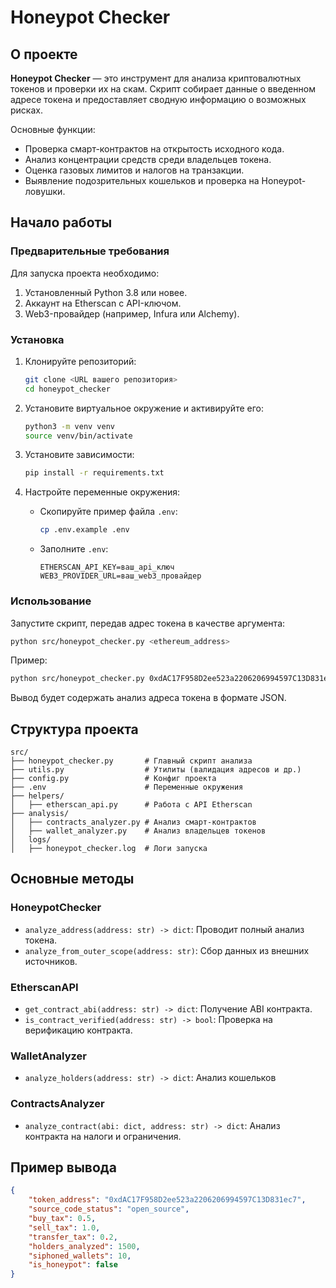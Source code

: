 # Honeypot Checker

## О проекте

**Honeypot Checker** — это инструмент для анализа криптовалютных токенов и проверки их на скам. Скрипт собирает данные о введенном адресе токена и предоставляет сводную информацию о возможных рисках.

Основные функции:
- Проверка смарт-контрактов на открытость исходного кода.
- Анализ концентрации средств среди владельцев токена.
- Оценка газовых лимитов и налогов на транзакции.
- Выявление подозрительных кошельков и проверка на Honeypot-ловушки.

## Начало работы

### Предварительные требования

Для запуска проекта необходимо:
1. Установленный Python 3.8 или новее.
2. Аккаунт на Etherscan с API-ключом.
3. Web3-провайдер (например, Infura или Alchemy).

### Установка

1. Клонируйте репозиторий:
   ```bash
   git clone <URL вашего репозитория>
   cd honeypot_checker
   ```

2. Установите виртуальное окружение и активируйте его:
   ```bash
   python3 -m venv venv
   source venv/bin/activate
   ```

3. Установите зависимости:
   ```bash
   pip install -r requirements.txt
   ```

4. Настройте переменные окружения:
   - Скопируйте пример файла `.env`:
     ```bash
     cp .env.example .env
     ```
   - Заполните `.env`:
     ```text
     ETHERSCAN_API_KEY=ваш_api_ключ
     WEB3_PROVIDER_URL=ваш_web3_провайдер
     ```

### Использование

Запустите скрипт, передав адрес токена в качестве аргумента:
```bash
python src/honeypot_checker.py <ethereum_address>
```

Пример:
```bash
python src/honeypot_checker.py 0xdAC17F958D2ee523a2206206994597C13D831ec7
```

Вывод будет содержать анализ адреса токена в формате JSON.

## Структура проекта

```
src/
├── honeypot_checker.py       # Главный скрипт анализа
├── utils.py                  # Утилиты (валидация адресов и др.)
├── config.py                 # Конфиг проекта
├── .env                      # Переменные окружения
├── helpers/
│   ├── etherscan_api.py      # Работа с API Etherscan
├── analysis/
│   ├── contracts_analyzer.py # Анализ смарт-контрактов
│   ├── wallet_analyzer.py    # Анализ владельцев токенов
│   logs/
│   ├── honeypot_checker.log  # Логи запуска
```

## Основные методы

### HoneypotChecker
- `analyze_address(address: str) -> dict`: Проводит полный анализ токена.
- `analyze_from_outer_scope(address: str)`: Сбор данных из внешних источников.

### EtherscanAPI
- `get_contract_abi(address: str) -> dict`: Получение ABI контракта.
- `is_contract_verified(address: str) -> bool`: Проверка на верификацию контракта.

### WalletAnalyzer
- `analyze_holders(address: str) -> dict`: Анализ кошельков

### ContractsAnalyzer
- `analyze_contract(abi: dict, address: str) -> dict`: Анализ контракта на налоги и ограничения.

## Пример вывода

```json
{
    "token_address": "0xdAC17F958D2ee523a2206206994597C13D831ec7",
    "source_code_status": "open_source",
    "buy_tax": 0.5,
    "sell_tax": 1.0,
    "transfer_tax": 0.2,
    "holders_analyzed": 1500,
    "siphoned_wallets": 10,
    "is_honeypot": false
}
```